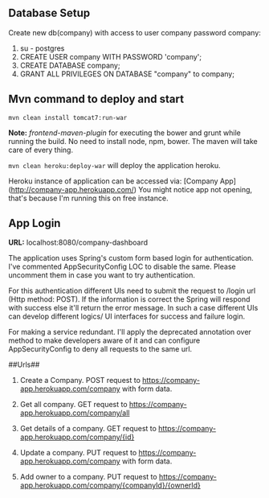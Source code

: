 ## Database Setup

Create new db(company) with access to user company password company:

1. su - postgres
2. CREATE USER company WITH PASSWORD 'company';
3. CREATE DATABASE company;
4. GRANT ALL PRIVILEGES ON DATABASE "company" to company;

## Mvn command to deploy and start

`mvn clean install tomcat7:run-war`

**Note:** *frontend-maven-plugin* for executing the bower and grunt while
  running the build. No need to install node, npm, bower. The maven will take
  care of every thing.

`mvn clean heroku:deploy-war` will deploy the application  heroku.

Heroku instance of application can be accessed via: [Company App] (http://company-app.herokuapp.com/)
You might notice app not opening, that's because I'm running this on free instance.

## App Login

**URL:** localhost:8080/company-dashboard

The application uses Spring's custom form based login for authentication. 
I've commented AppSecurityConfig LOC to disable the same. 
Please uncomment them in case you want to try authentication.

For this authentication different UIs need to submit the request to /login
url (Http method: POST). If the information is correct the Spring will respond
with success else it'll return the error message. In such a case different UIs 
can develop different logics/ UI interfaces for success and failure login.

For making a service redundant. I'll apply the deprecated annotation over method
to make developers aware of it and can configure AppSecurityConfig to deny all
requests to the same url.


##Urls##

1. Create a Company.
POST request to https://company-app.herokuapp.com/company with form data.

2. Get all company.
GET request to https://company-app.herokuapp.com/company/all

3. Get details of a company.
GET request to https://company-app.herokuapp.com/company/{id}

4. Update a company.
PUT request to https://company-app.herokuapp.com/company with form data.

5. Add owner to a company.
PUT request to https://company-app.herokuapp.com/company/{companyId}/{ownerId}


